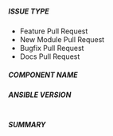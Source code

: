 ##### ISSUE TYPE
<!--- Pick one below and delete the rest: -->
 - Feature Pull Request
 - New Module Pull Request
 - Bugfix Pull Request
 - Docs Pull Request

##### COMPONENT NAME
<!--- Name of the plugin/module/task -->

##### ANSIBLE VERSION
<!---
Paste verbatim output from “ansible --version” between quotes below,
this is to help the Ansible team determine if this is a version specific
issue which is being fixed.
-->
```

```

##### SUMMARY
<!--- Describe the change, including rationale and design decisions -->

<!---
If you are fixing an existing issue, please include "Fixes #nnnn" in your commit
message and your description; but you should still explain what the change does.
-->

<!---
Please paste verbatim command output below, e.g. before and after your change.
Even in the event of a Docs Pull Request, this allows the Ansible team to quickly
verify that there were no accidental syntax mistakes.
-->
```

```
